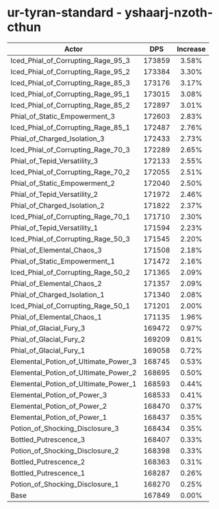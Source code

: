 # ur-tyran-standard - yshaarj-nzoth-cthun
| Actor | DPS | Increase |
|---|:---:|:---:|
|Iced_Phial_of_Corrupting_Rage_95_3|173859|3.58%|
|Iced_Phial_of_Corrupting_Rage_95_2|173384|3.30%|
|Iced_Phial_of_Corrupting_Rage_85_3|173176|3.17%|
|Iced_Phial_of_Corrupting_Rage_95_1|173015|3.08%|
|Iced_Phial_of_Corrupting_Rage_85_2|172897|3.01%|
|Phial_of_Static_Empowerment_3|172603|2.83%|
|Iced_Phial_of_Corrupting_Rage_85_1|172487|2.76%|
|Phial_of_Charged_Isolation_3|172433|2.73%|
|Iced_Phial_of_Corrupting_Rage_70_3|172289|2.65%|
|Phial_of_Tepid_Versatility_3|172133|2.55%|
|Iced_Phial_of_Corrupting_Rage_70_2|172055|2.51%|
|Phial_of_Static_Empowerment_2|172040|2.50%|
|Phial_of_Tepid_Versatility_2|171972|2.46%|
|Phial_of_Charged_Isolation_2|171822|2.37%|
|Iced_Phial_of_Corrupting_Rage_70_1|171710|2.30%|
|Phial_of_Tepid_Versatility_1|171594|2.23%|
|Iced_Phial_of_Corrupting_Rage_50_3|171545|2.20%|
|Phial_of_Elemental_Chaos_3|171508|2.18%|
|Phial_of_Static_Empowerment_1|171472|2.16%|
|Iced_Phial_of_Corrupting_Rage_50_2|171365|2.09%|
|Phial_of_Elemental_Chaos_2|171357|2.09%|
|Phial_of_Charged_Isolation_1|171340|2.08%|
|Iced_Phial_of_Corrupting_Rage_50_1|171201|2.00%|
|Phial_of_Elemental_Chaos_1|171135|1.96%|
|Phial_of_Glacial_Fury_3|169472|0.97%|
|Phial_of_Glacial_Fury_2|169209|0.81%|
|Phial_of_Glacial_Fury_1|169058|0.72%|
|Elemental_Potion_of_Ultimate_Power_3|168745|0.53%|
|Elemental_Potion_of_Ultimate_Power_2|168695|0.50%|
|Elemental_Potion_of_Ultimate_Power_1|168593|0.44%|
|Elemental_Potion_of_Power_3|168533|0.41%|
|Elemental_Potion_of_Power_2|168470|0.37%|
|Elemental_Potion_of_Power_1|168437|0.35%|
|Potion_of_Shocking_Disclosure_3|168434|0.35%|
|Bottled_Putrescence_3|168407|0.33%|
|Potion_of_Shocking_Disclosure_2|168398|0.33%|
|Bottled_Putrescence_2|168363|0.31%|
|Bottled_Putrescence_1|168287|0.26%|
|Potion_of_Shocking_Disclosure_1|168270|0.25%|
|Base|167849|0.00%|
